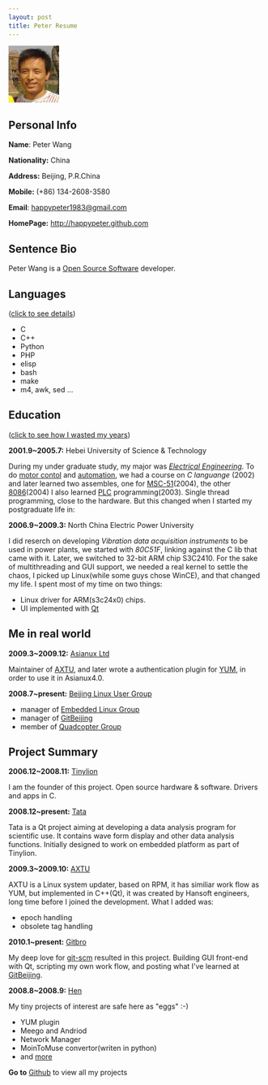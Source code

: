 ```yaml
---
layout: post
title: Peter Resume
--- 
```

<img src="./images/peter.jpg" alt="Peter Face" />

## Personal Info

**Name**: Peter Wang

**Nationality:** China

**Address:** Beijing, P.R.China

**Mobile:** (+86) 134-2608-3580

**Email**: happypeter1983@gmail.com

**HomePage:** <http://happypeter.github.com>

## Sentence Bio

Peter Wang is a [Open Source Software][oss] developer. 

## Languages 
([click to see details][languanges])

 - C
 - C++
 - Python
 - PHP
 - elisp
 - bash
 - make
 - m4, awk, sed ...

## Education 
([click to see how I wasted my years][time])

__2001.9~2005.7:__ Hebei University of Science & Technology

During my under graduate study, my major was [_Electrical
Engineering_][electricalengineering]. To do [motor contol][motor] and
[automation][automation], we had a course on _C languange_ (2002) and later
learned two assembles, one for [MSC-51][mcs51](2004), the other
[8086][8086](2004) I also learned [PLC][plc] programming(2003). 
Single thread programming, close to the hardware. But this changed when I
started my postgraduate life in:

__2006.9~2009.3:__ North China Electric Power University

I did reserch on developing  _Vibration data acquisition instruments_ to be
used in power plants, we started with _80C51F_, linking against the C lib that
came with it. Later, we switched to 32-bit ARM chip S3C2410. For the sake of 
multithreading and GUI support, we needed a real kernel to settle the chaos, I
picked up Linux(while some guys chose WinCE), and that changed my life. I
spent most of my time on two things:

 - Linux driver for ARM(s3c24x0) chips.  
 - UI implemented with [Qt](http://qt.nokia.com/)

## Me in real world

__2009.3~2009.12:__ [Asianux Ltd][asianux]

Maintainer of [AXTU][axtu], and later wrote a authentication plugin for
[YUM][yum], in order to use it in Asianux4.0.

__2008.7~present:__ [Beijing Linux User Group][blug]

 - manager of [Embedded Linux Group][elg]
 - manager of [GitBeijing][gitbeijing]
 - member of  [Quadcopter Group][quad]

## Project Summary

__2006.12~2008.11:__ [Tinylion][tinylion]

I am the founder of this project. Open source hardware &
software. Drivers and apps in C.


__2008.12~present:__ [Tata][tata]

Tata is a Qt project aiming at developing a data analysis program for
scientific use. It contains wave form display and other data analysis
functions. Initially designed to work on embedded platform as part of Tinylion.

__2009.3~2009.10:__ [AXTU][axtu]

AXTU is a Linux system updater, based on RPM, it has similiar work flow as
YUM, but implemented in C++(Qt), it was created by Hansoft engineers, long
time before I joined the development. What I added was:
 
 - epoch handling
 - obsolete tag handling

__2010.1~present:__ [Gitbro][gitbro]

My deep love for [git-scm][git-scm] resulted in this project. Building GUI front-end with Qt, scripting my own work flow, and posting what I've learned at [GitBeijing][gitbeijing]. 

__2008.8~2008.9:__ [Hen][hen]

My tiny projects of interest are safe here as "eggs" :-)

 - YUM plugin 
 - Meego and Andriod 
 - Network Manager 
 - MoinToMuse convertor(writen in python)
 - and [more][hen]

__Go to__ [Github][github-peter] to view all my projects

[asianux]: http://www.asianux.com
[oss]:http://en.wikipedia.org/wiki/Open_source
[plc]: http://en.wikipedia.org/wiki/Programmable_logic_controller
[blug]: http://www.beijinglug.org/en/index.php
[lenovo]: http://www.lenovo.com/us/en/#ss
[elg]:http://www.beijinglug.org/en/index.php?option=com_groupjive&action=gj.core.groups.showgroup&groupid=22&Itemid=134
[gitbeijing]: http://happypeter.github.com/GitBeijing/
[quad]:http://www.beijinglug.org/en/index.php?option=com_groupjive&action=gj.core.groups.showgroup&groupid=8&Itemid=134
[electricalengineering]:http://en.wikipedia.org/wiki/Electrical_engineering
[automation]:http://en.wikipedia.org/wiki/Automation
[mcs51]:http://en.wikipedia.org/wiki/Intel_MCS-51
[8086]:http://en.wikipedia.org/wiki/Intel_8086
[motor]:http://en.wikipedia.org/wiki/Electric_motor
[axtu]:http://happypeter.github.com/axtu/
[yum]:http://yum.baseurl.org/
[Tinylion]:http://happypeter.github.com/tinylion
[tata]:http://happypeter.github.com/tata/
[languanges]:http://happypeter.github.com/work/languages.html
[time]:http://happypeter.github.com/work/time.html
[hen]:http://happypeter.github.com/hen/
[Gitbro]:http://happypeter.github.com/gitbro
[git-scm]:http://git-scm.com
[github-peter]:http://github.com/happypeter
